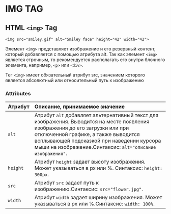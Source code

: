 # IMG TAG

## HTML `<img>` Tag

```markup
<img src="smiley.gif" alt="Smiley face" height="42" width="42">
```

Элемент `<img>` представляет изображение и его резервный контент, который добавляется с помощью атрибута alt. Так как элемент `<img>` является строчным, то рекомендуется располагать его внутри блочного элемента, например, `<p>` или `<div>`.

Тег `<img>` имеет обязательный атрибут src, значением которого является абсолютный или относительный путь к изображению

### Attributes

| Атрибут | Описание, принимаемое значение |
| :--- | :--- |
| `alt` | Атрибут `alt` добавляет альтернативный текст для изображения. Выводится на месте появления изображения до его загрузки или при отключенной графике, а также выводится всплывающей подсказкой при наведении курсора мыши на изображение.Синтаксис: `alt="описание изображения"`. |
| `height` | Атрибут `height` задает высоту изображения. Может указываться в px или %. Синтаксис: `height: 300px`. |
| `src` | Атрибут `src` задает путь к изображению.Синтаксис: `src="flower.jpg"`. |
| `width` | Атрибут `width` задает ширину изображения. Может указываться в px или %.Синтаксис: `width: 100%`. |

